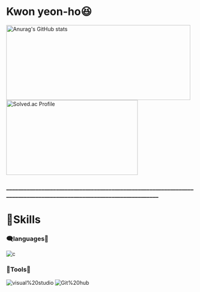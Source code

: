 # Kwon yeon-ho😆

<a href="https://github.com/Kwonyeonho/github-readme-stats">
  <img src="https://github-readme-stats.vercel.app/api?username=Kwonyeonho&show_icons=true&theme=dark" alt="Anurag's GitHub stats" width="490" height="200">
</a>
<a href="https://solved.ac/gyh040409/">
  <img src="http://mazassumnida.wtf/api/v2/generate_badge?boj=gyh040409" alt="Solved.ac Profile" width="350" height="200">
</a>
   
### ____________________________________________________________________________________________________________________
# 💪Skills
### 🗨️languages💬
![c](https://img.shields.io/badge/c-A8B9CC.svg?&style=for-the-badge&logo=c&logoColor=white)
### 🔧Tools🔧
![visual%20studio](https://img.shields.io/badge/visual%20studio-5C2D91.svg?&style=for-the-badge&logo=visualstudio&logoColor=white)
![Git%20hub](https://img.shields.io/badge/Git%20hub-181717.svg?&style=for-the-badge&logo=Github&logoColor=white)
